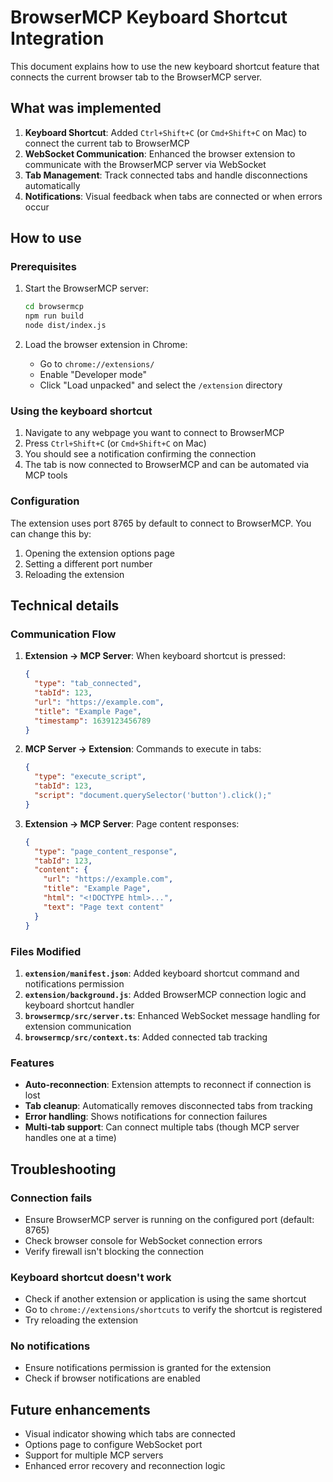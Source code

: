 # BrowserMCP Keyboard Shortcut Integration

This document explains how to use the new keyboard shortcut feature that connects the current browser tab to the BrowserMCP server.

## What was implemented

1. **Keyboard Shortcut**: Added `Ctrl+Shift+C` (or `Cmd+Shift+C` on Mac) to connect the current tab to BrowserMCP
2. **WebSocket Communication**: Enhanced the browser extension to communicate with the BrowserMCP server via WebSocket
3. **Tab Management**: Track connected tabs and handle disconnections automatically
4. **Notifications**: Visual feedback when tabs are connected or when errors occur

## How to use

### Prerequisites
1. Start the BrowserMCP server:
   ```bash
   cd browsermcp
   npm run build
   node dist/index.js
   ```
   
2. Load the browser extension in Chrome:
   - Go to `chrome://extensions/`
   - Enable "Developer mode"
   - Click "Load unpacked" and select the `/extension` directory

### Using the keyboard shortcut

1. Navigate to any webpage you want to connect to BrowserMCP
2. Press `Ctrl+Shift+C` (or `Cmd+Shift+C` on Mac)
3. You should see a notification confirming the connection
4. The tab is now connected to BrowserMCP and can be automated via MCP tools

### Configuration

The extension uses port 8765 by default to connect to BrowserMCP. You can change this by:

1. Opening the extension options page
2. Setting a different port number
3. Reloading the extension

## Technical details

### Communication Flow

1. **Extension → MCP Server**: When keyboard shortcut is pressed:
   ```json
   {
     "type": "tab_connected",
     "tabId": 123,
     "url": "https://example.com",
     "title": "Example Page",
     "timestamp": 1639123456789
   }
   ```

2. **MCP Server → Extension**: Commands to execute in tabs:
   ```json
   {
     "type": "execute_script",
     "tabId": 123,
     "script": "document.querySelector('button').click();"
   }
   ```

3. **Extension → MCP Server**: Page content responses:
   ```json
   {
     "type": "page_content_response",
     "tabId": 123,
     "content": {
       "url": "https://example.com",
       "title": "Example Page",
       "html": "<!DOCTYPE html>...",
       "text": "Page text content"
     }
   }
   ```

### Files Modified

1. **`extension/manifest.json`**: Added keyboard shortcut command and notifications permission
2. **`extension/background.js`**: Added BrowserMCP connection logic and keyboard shortcut handler
3. **`browsermcp/src/server.ts`**: Enhanced WebSocket message handling for extension communication
4. **`browsermcp/src/context.ts`**: Added connected tab tracking

### Features

- **Auto-reconnection**: Extension attempts to reconnect if connection is lost
- **Tab cleanup**: Automatically removes disconnected tabs from tracking
- **Error handling**: Shows notifications for connection failures
- **Multi-tab support**: Can connect multiple tabs (though MCP server handles one at a time)

## Troubleshooting

### Connection fails
- Ensure BrowserMCP server is running on the configured port (default: 8765)
- Check browser console for WebSocket connection errors
- Verify firewall isn't blocking the connection

### Keyboard shortcut doesn't work
- Check if another extension or application is using the same shortcut
- Go to `chrome://extensions/shortcuts` to verify the shortcut is registered
- Try reloading the extension

### No notifications
- Ensure notifications permission is granted for the extension
- Check if browser notifications are enabled

## Future enhancements

- Visual indicator showing which tabs are connected
- Options page to configure WebSocket port
- Support for multiple MCP servers
- Enhanced error recovery and reconnection logic